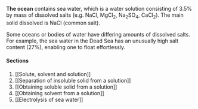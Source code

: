 **The ocean** contains sea water, which is a water solution consisting of 3.5% by mass of dissolved salts (e.g. NaCl, MgCl<sub>2</sub>, Na<sub>2</sub>SO<sub>4</sub>, CaCl<sub>2</sub>). The main solid dissolved is NaCl (common salt).

Some oceans or bodies of water have differing amounts of dissolved salts. For example, the sea water in the Dead Sea has an unusually high salt content (27%), enabling one to float effortlessly.

#### Sections
1. [[Solute, solvent and solution]]
2. [[Separation of insoluble solid from a solution]]
3. [[Obtaining soluble solid from a solution]]
4. [[Obtaining solvent from a solution]]
5. [[Electrolysis of sea water]]

